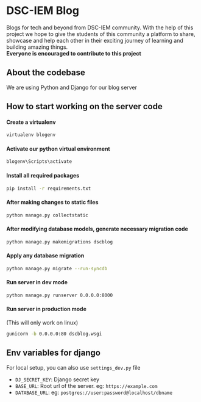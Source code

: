 # DSC-IEM Blog

Blogs for tech and beyond from DSC-IEM community.
With the help of this project we hope to give the students of this community a platform to share,
showcase and help each other in their exciting journey of learning and building amazing things.\
**Everyone is encouraged to contribute to this project**

## About the codebase

We are using Python and Django for our blog server

## How to start working on the server code

#### Create a virtualenv

```bash
virtualenv blogenv
```

#### Activate our python virtual environment

```bash
blogenv\Scripts\activate
```

#### Install all required packages

```bash
pip install -r requirements.txt
```

#### After making changes to static files

```bash
python manage.py collectstatic
```

#### After modifying database models, generate necessary migration code

```bash
python manage.py makemigrations dscblog
```

#### Apply any database migration

```bash
python manage.py migrate --run-syncdb
```

#### Run server in dev mode

```bash
python manage.py runserver 0.0.0.0:8000
```

#### Run server in production mode

  (This will only work on linux)

```bash
gunicorn -b 0.0.0.0:80 dscblog.wsgi
```

## Env variables for django

For local setup, you can also use `settings_dev.py` file

- `DJ_SECRET_KEY`: Django secret key
- `BASE_URL`: Root url of the server. eg: `https://example.com`
- `DATABASE_URL`: eg: `postgres://user:password@localhost/dbname`

